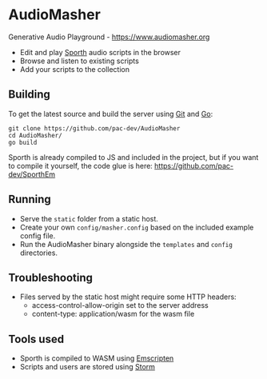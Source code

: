# AudioMasher
Generative Audio Playground - https://www.audiomasher.org

- Edit and play [Sporth](https://paulbatchelor.github.io/proj/sporth.html) audio scripts in the browser
- Browse and listen to existing scripts
- Add your scripts to the collection

## Building
To get the latest source and build the server using [Git](https://git-scm.com/downloads) and [Go](https://golang.org/dl/):

	git clone https://github.com/pac-dev/AudioMasher
	cd AudioMasher/
	go build

Sporth is already compiled to JS and included in the project, but if you want to compile it yourself, the code glue is here: https://github.com/pac-dev/SporthEm

## Running
- Serve the `static` folder from a static host.
- Create your own `config/masher.config` based on the included example config file.
- Run the AudioMasher binary alongside the `templates` and `config` directories.

## Troubleshooting
- Files served by the static host might require some HTTP headers:
	- access-control-allow-origin set to the server address
	- content-type: application/wasm for the wasm file

## Tools used
- Sporth is compiled to WASM using [Emscripten](https://github.com/kripken/emscripten)
- Scripts and users are stored using [Storm](https://github.com/asdine/storm)